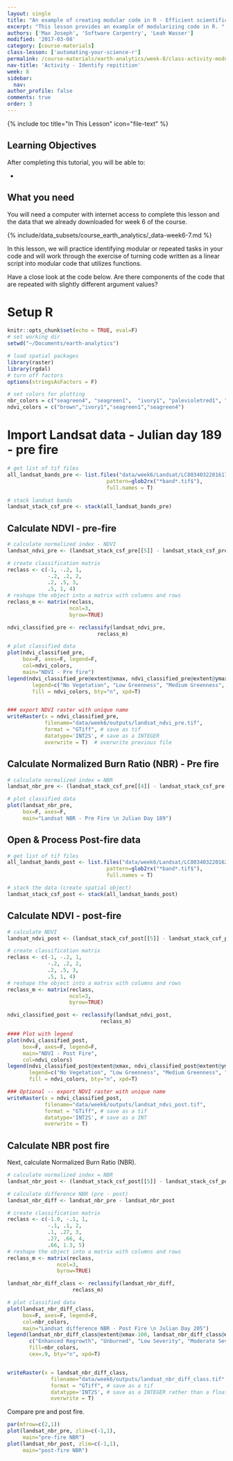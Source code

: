 ```yaml
---
layout: single
title: "An example of creating modular code in R - Efficient scientific programming"
excerpt: "This lesson provides an example of modularizing code in R. "
authors: ['Max Joseph', 'Software Carpentry', 'Leah Wasser']
modified: '2017-03-08'
category: [course-materials]
class-lesson: ['automating-your-science-r']
permalink: /course-materials/earth-analytics/week-8/class-activity-modularity-r/
nav-title: 'Activity - Identify repitition'
week: 8
sidebar:
  nav:
author_profile: false
comments: true
order: 3
---
```



{% include toc title="In This Lesson" icon="file-text" %}

<div class='notice--success' markdown="1">

## <i class="fa fa-graduation-cap" aria-hidden="true"></i> Learning Objectives

After completing this tutorial, you will be able to:

*

## <i class="fa fa-check-square-o fa-2" aria-hidden="true"></i> What you need

You will need a computer with internet access to complete this lesson and the
data that we already downloaded for week 6 of the course.

{% include/data_subsets/course_earth_analytics/_data-week6-7.md %}
</div>

In this lesson, we will practice identifying modular or repeated tasks in your
code and will work through the exercise of turning code written as a linear
script into modular code that utilizes functions.

Have a close look at the code below. Are there components of the code that are
repeated with slightly different argument values?

# Setup R


```r
knitr::opts_chunk$set(echo = TRUE, eval=F)
# set working dir
setwd("~/Documents/earth-analytics")

# load spatial packages
library(raster)
library(rgdal)
# turn off factors
options(stringsAsFactors = F)

# set colors for plotting
nbr_colors = c("seagreen4", "seagreen1",  "ivory1", "palevioletred1", "palevioletred4")
ndvi_colors = c("brown","ivory1","seagreen1","seagreen4")

```

# Import Landsat data - Julian day 189 - pre fire



```r
# get list of tif files
all_landsat_bands_pre <- list.files("data/week6/Landsat/LC80340322016173-SC20170227185411/crop",
                                pattern=glob2rx("*band*.tif$"),
                                full.names = T)

# stack landsat bands
landsat_stack_csf_pre <- stack(all_landsat_bands_pre)

```

## Calculate NDVI - pre-fire


```r
# calculate normalized index - NDVI
landsat_ndvi_pre <- (landsat_stack_csf_pre[[5]] - landsat_stack_csf_pre[[4]]) / (landsat_stack_csf_pre[[5]] + landsat_stack_csf_pre[[4]])

# create classification matrix
reclass <- c(-1, -.2, 1,
             -.2, .2, 2,
             .2, .5, 3,
             .5, 1, 4)
# reshape the object into a matrix with columns and rows
reclass_m <- matrix(reclass,
                    ncol=3,
                    byrow=TRUE)

ndvi_classified_pre <- reclassify(landsat_ndvi_pre,
                             reclass_m)

# plot classified data
plot(ndvi_classified_pre,
     box=F, axes=F, legend=F,
     col=ndvi_colors,
     main="NDVI - Pre fire")
legend(ndvi_classified_pre@extent@xmax, ndvi_classified_pre@extent@ymax,
        legend=c("No Vegetation", "Low Greenness", "Medium Greenness", "High Greeness"),
        fill = ndvi_colors, bty="n", xpd=T)


### export NDVI raster with unique name
writeRaster(x = ndvi_classified_pre,
            filename="data/week6/outputs/landsat_ndvi_pre.tif",
            format = "GTiff", # save as tif
            datatype='INT2S', # save as a INTEGER
            overwrite = T)  # overwrite previous file

```

## Calculate Normalized Burn Ratio (NBR) - Pre fire


```r
# calculate normalized index = NBR
landsat_nbr_pre <- (landsat_stack_csf_pre[[4]] - landsat_stack_csf_pre[[7]]) / (landsat_stack_csf_pre[[4]] + landsat_stack_csf_pre[[7]])

# plot classified data
plot(landsat_nbr_pre,
     box=F, axes=F,
     main="Landsat NBR - Pre Fire \n Julian Day 189")
```

## Open & Process Post-fire data


```r
# get list of tif files
all_landsat_bands_post <- list.files("data/week6/Landsat/LC80340322016205-SC20170127160728/crop",
                                pattern=glob2rx("*band*.tif$"),
                                full.names = T)

# stack the data (create spatial object)
landsat_stack_csf_post <- stack(all_landsat_bands_post)

```

## Calculate NDVI - post-fire


```r
# calculate NDVI
landsat_ndvi_post <- (landsat_stack_csf_post[[5]] - landsat_stack_csf_post[[4]]) / (landsat_stack_csf_post[[5]] + landsat_stack_csf_post[[4]])

# create classification matrix
reclass <- c(-1, -.2, 1,
             -.2, .2, 2,
             .2, .5, 3,
             .5, 1, 4)
# reshape the object into a matrix with columns and rows
reclass_m <- matrix(reclass,
                    ncol=3,
                    byrow=TRUE)

ndvi_classified_post <- reclassify(landsat_ndvi_post,
                              reclass_m)

#### Plot with legend
plot(ndvi_classified_post,
     box=F, axes=F, legend=F,
     main="NDVI - Post Fire",
     col=ndvi_colors)
legend(ndvi_classified_post@extent@xmax, ndvi_classified_post@extent@ymax,
       legend=c("No Vegetation", "Low Greenness", "Medium Greenness", "High Greeness"),
       fill = ndvi_colors, bty="n", xpd=T)

### Optional -- export NDVI raster with unique name
writeRaster(x = ndvi_classified_post,
            filename="data/week6/outputs/landsat_ndvi_post.tif",
            format = "GTiff", # save as a tif
            datatype='INT2S', # save as a INT
            overwrite = T)

```

## Calculate NBR post fire
Next, calculate Normalized Burn Ratio (NBR).


```r
# calculate normalized index = NBR
landsat_nbr_post <- (landsat_stack_csf_post[[5]] - landsat_stack_csf_post[[7]]) / (landsat_stack_csf_post[[5]] + landsat_stack_csf_post[[7]])

# calculate difference NBR (pre - post)
landsat_nbr_diff <- landsat_nbr_pre - landsat_nbr_post

# create classification matrix
reclass <- c(-1.0, -.1, 1,
             -.1, .1, 2,
             .1, .27, 3,
             .27, .66, 4,
             .66, 1.3, 5)
# reshape the object into a matrix with columns and rows
reclass_m <- matrix(reclass,
                ncol=3,
                byrow=TRUE)

landsat_nbr_diff_class <- reclassify(landsat_nbr_diff,
                     reclass_m)

# plot classified data
plot(landsat_nbr_diff_class,
     box=F, axes=F, legend=F,
     col=nbr_colors,
     main="Landsat difference NBR - Post Fire \n Julian Day 205")
legend(landsat_nbr_diff_class@extent@xmax-100, landsat_nbr_diff_class@extent@ymax,
       c("Enhanced Regrowth", "Unburned", "Low Severity", "Moderate Severity", "High Severity"),
       fill=nbr_colors,
       cex=.9, bty="n", xpd=T)


writeRaster(x = landsat_nbr_diff_class,
              filename="data/week6/outputs/landsat_nbr_diff_class.tif",
              format = "GTiff", # save as a tif
              datatype='INT2S', # save as a INTEGER rather than a float
              overwrite = T)

```

Compare pre and post fire.



```r
par(mfrow=c(2,1))
plot(landsat_nbr_pre, zlim=c(-1,1),
     main="pre-fire NBR")
plot(landsat_nbr_post, zlim=c(-1,1),
     main="post-fire NBR")
```
